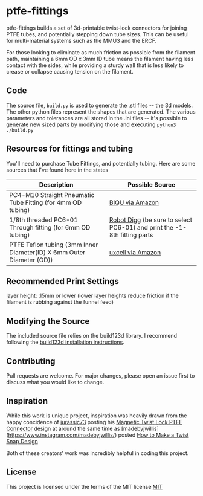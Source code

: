 # ptfe-fittings

ptfe-fittings builds a set of 3d-printable twist-lock connectors for joining PTFE tubes, and potentially stepping down tube sizes. This can be useful for multi-material systems such as the MMU3 and the ERCF.

For those looking to eliminate as much friction as possible from the filament path, maintaining a 6mm OD x 3mm ID tube means the filament having less contact with the sides, while providing a sturdy wall that is less likely to crease or collapse causing tension on the filament.

## Code

The source file, `build.py` is used to generate the .stl files -- the 3d models. The other python files represent the shapes that are generated. The various parameters and tolerances are all stored in the .ini files -- it's possible to generate new sized parts by modifying those and executing `python3 ./build.py`

## Resources for fittings and tubing

You'll need to purchase Tube Fittings, and potentially tubing. Here are some sources that I've found here in the states

| Description                             | Possible Source |
| -----------                             | --------------- |
| PC4-M10 Straight Pneumatic Tube Fitting (for 4mm OD tubing) | [BIQU via Amazon](https://www.amazon.com/gp/product/B01IB81IHG/ref=ppx_yo_dt_b_search_asin_title?ie=UTF8&psc=1) |
| 1/8th threaded PC6-01 Through fitting (for 6mm OD tubing)| [Robot Digg](https://www.robotdigg.com/product/755/Through-fitting-PC4-M6,-PC4-01,-PC6-M6-or-PC6-01-for-PTFE-Tubing) (be sure to select PC6-01) and print the -1-8th fitting parts|
| PTFE Teflon tubing (3mm Inner Diameter(ID) X 6mm Outer Diameter (OD)) | [uxcell via Amazon](https://www.amazon.com/gp/product/B09158R6LD)

## Recommended Print Settings
layer height: .15mm or lower (lower layer heights reduce friction if the filament is rubbing against the funnel feed)

## Modifying the Source 

The included source file relies on the build123d library. I recommend following the [build123d installation instructions](https://build123d.readthedocs.io/en/latest/installation.html).

## Contributing

Pull requests are welcome. For major changes, please open an issue first to discuss what you would like to change.

## Inspiration

While this work is unique project, inspiration was heavily drawn
from the happy concidence of [jurassic73](https://www.printables.com/@jurassic73) posting his [Magnetic Twist Lock PTFE Connector](https://www.printables.com/model/873440-magnetic-twist-lock-ptfe-connector) design at around the same time as [madebyjwillis] (https://www.instagram.com/madebyjwillis/) posted [How to Make a Twist Snap Design](https://www.instagram.com/p/C36VVdTr1WA)

Both of these creators' work was incredibly helpful in coding this project.

## License

This project is licensed under the terms of the MIT license [MIT](https://choosealicense.com/licenses/mit/)
